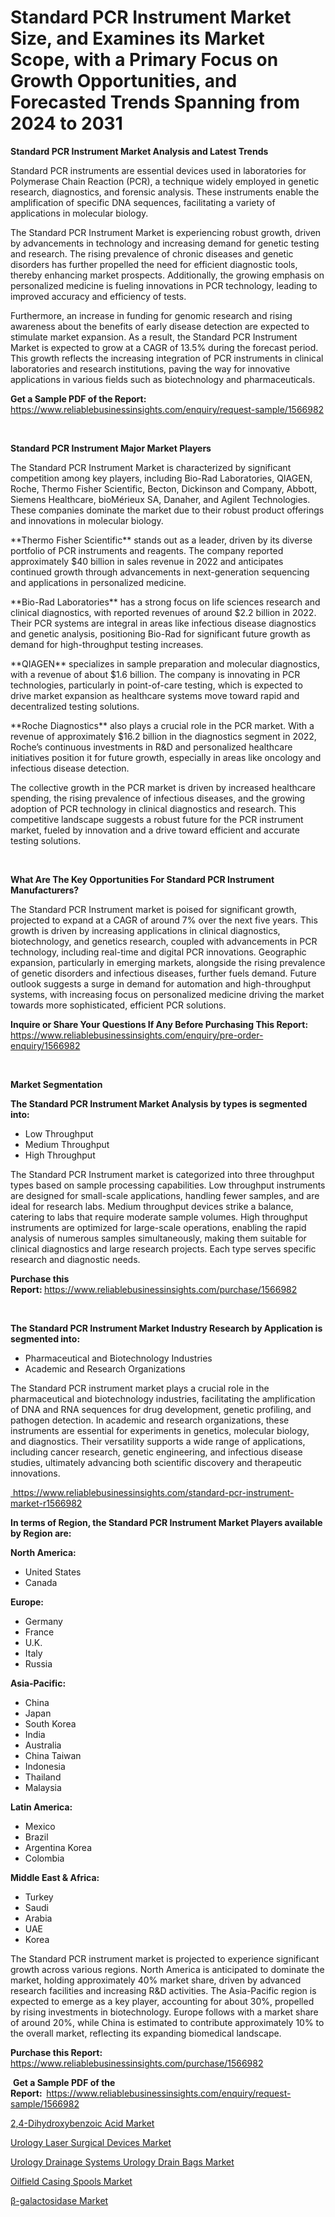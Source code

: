 <p><h1>Standard PCR Instrument Market Size, and Examines its Market Scope, with a Primary Focus on Growth Opportunities, and Forecasted Trends Spanning from 2024 to 2031</h1></p><p><strong>Standard PCR Instrument Market Analysis and Latest Trends</strong></p>
<p><p>Standard PCR instruments are essential devices used in laboratories for Polymerase Chain Reaction (PCR), a technique widely employed in genetic research, diagnostics, and forensic analysis. These instruments enable the amplification of specific DNA sequences, facilitating a variety of applications in molecular biology.</p><p>The Standard PCR Instrument Market is experiencing robust growth, driven by advancements in technology and increasing demand for genetic testing and research. The rising prevalence of chronic diseases and genetic disorders has further propelled the need for efficient diagnostic tools, thereby enhancing market prospects. Additionally, the growing emphasis on personalized medicine is fueling innovations in PCR technology, leading to improved accuracy and efficiency of tests.</p><p>Furthermore, an increase in funding for genomic research and rising awareness about the benefits of early disease detection are expected to stimulate market expansion. As a result, the Standard PCR Instrument Market is expected to grow at a CAGR of 13.5% during the forecast period. This growth reflects the increasing integration of PCR instruments in clinical laboratories and research institutions, paving the way for innovative applications in various fields such as biotechnology and pharmaceuticals.</p></p>
<p><strong>Get a Sample PDF of the Report:&nbsp;</strong> <a href="https://www.reliablebusinessinsights.com/enquiry/request-sample/1566982">https://www.reliablebusinessinsights.com/enquiry/request-sample/1566982</a></p>
<p>&nbsp;</p>
<p><strong>Standard PCR Instrument Major Market Players</strong></p>
<p><p>The Standard PCR Instrument Market is characterized by significant competition among key players, including Bio-Rad Laboratories, QIAGEN, Roche, Thermo Fisher Scientific, Becton, Dickinson and Company, Abbott, Siemens Healthcare, bioMérieux SA, Danaher, and Agilent Technologies. These companies dominate the market due to their robust product offerings and innovations in molecular biology.</p><p>**Thermo Fisher Scientific** stands out as a leader, driven by its diverse portfolio of PCR instruments and reagents. The company reported approximately $40 billion in sales revenue in 2022 and anticipates continued growth through advancements in next-generation sequencing and applications in personalized medicine.</p><p>**Bio-Rad Laboratories** has a strong focus on life sciences research and clinical diagnostics, with reported revenues of around $2.2 billion in 2022. Their PCR systems are integral in areas like infectious disease diagnostics and genetic analysis, positioning Bio-Rad for significant future growth as demand for high-throughput testing increases.</p><p>**QIAGEN** specializes in sample preparation and molecular diagnostics, with a revenue of about $1.6 billion. The company is innovating in PCR technologies, particularly in point-of-care testing, which is expected to drive market expansion as healthcare systems move toward rapid and decentralized testing solutions.</p><p>**Roche Diagnostics** also plays a crucial role in the PCR market. With a revenue of approximately $16.2 billion in the diagnostics segment in 2022, Roche’s continuous investments in R&D and personalized healthcare initiatives position it for future growth, especially in areas like oncology and infectious disease detection.</p><p>The collective growth in the PCR market is driven by increased healthcare spending, the rising prevalence of infectious diseases, and the growing adoption of PCR technology in clinical diagnostics and research. This competitive landscape suggests a robust future for the PCR instrument market, fueled by innovation and a drive toward efficient and accurate testing solutions.</p></p>
<p>&nbsp;</p>
<p><strong>What Are The Key Opportunities For Standard PCR Instrument Manufacturers?</strong></p>
<p><p>The Standard PCR Instrument market is poised for significant growth, projected to expand at a CAGR of around 7% over the next five years. This growth is driven by increasing applications in clinical diagnostics, biotechnology, and genetics research, coupled with advancements in PCR technology, including real-time and digital PCR innovations. Geographic expansion, particularly in emerging markets, alongside the rising prevalence of genetic disorders and infectious diseases, further fuels demand. Future outlook suggests a surge in demand for automation and high-throughput systems, with increasing focus on personalized medicine driving the market towards more sophisticated, efficient PCR solutions.</p></p>
<p><strong>Inquire or Share Your Questions If Any Before Purchasing This Report:</strong> <a href="https://www.reliablebusinessinsights.com/enquiry/pre-order-enquiry/1566982">https://www.reliablebusinessinsights.com/enquiry/pre-order-enquiry/1566982</a></p>
<p>&nbsp;</p>
<p><strong>Market Segmentation</strong></p>
<p><strong>The Standard PCR Instrument Market Analysis by types is segmented into:</strong></p>
<p><ul><li>Low Throughput</li><li>Medium Throughput</li><li>High Throughput</li></ul></p>
<p><p>The Standard PCR Instrument market is categorized into three throughput types based on sample processing capabilities. Low throughput instruments are designed for small-scale applications, handling fewer samples, and are ideal for research labs. Medium throughput devices strike a balance, catering to labs that require moderate sample volumes. High throughput instruments are optimized for large-scale operations, enabling the rapid analysis of numerous samples simultaneously, making them suitable for clinical diagnostics and large research projects. Each type serves specific research and diagnostic needs.</p></p>
<p><strong>Purchase this Report:&nbsp;</strong><a href="https://www.reliablebusinessinsights.com/purchase/1566982">https://www.reliablebusinessinsights.com/purchase/1566982</a></p>
<p>&nbsp;</p>
<p><strong>The Standard PCR Instrument Market Industry Research by Application is segmented into:</strong></p>
<p><ul><li>Pharmaceutical and Biotechnology Industries</li><li>Academic and Research Organizations</li></ul></p>
<p><p>The Standard PCR instrument market plays a crucial role in the pharmaceutical and biotechnology industries, facilitating the amplification of DNA and RNA sequences for drug development, genetic profiling, and pathogen detection. In academic and research organizations, these instruments are essential for experiments in genetics, molecular biology, and diagnostics. Their versatility supports a wide range of applications, including cancer research, genetic engineering, and infectious disease studies, ultimately advancing both scientific discovery and therapeutic innovations.</p></p>
<p><a href="https://www.reliablebusinessinsights.com/standard-pcr-instrument-market-r1566982">&nbsp;https://www.reliablebusinessinsights.com/standard-pcr-instrument-market-r1566982</a></p>
<p><strong>In terms of Region, the Standard PCR Instrument Market Players available by Region are:</strong></p>
<p>
    <p> <strong> North America: </strong>
        <ul>
            <li>United States</li>
            <li>Canada</li>
        </ul>
        </p> 
    <p> <strong> Europe: </strong>
        <ul>
            <li>Germany</li>
            <li>France</li>
            <li>U.K.</li>
            <li>Italy</li>
            <li>Russia</li>
        </ul>
        </p> 
    <p> <strong> Asia-Pacific: </strong>
        <ul>
            <li>China</li>
            <li>Japan</li>
            <li>South Korea</li>
            <li>India</li>
            <li>Australia</li>
            <li>China Taiwan</li>
            <li>Indonesia</li>
            <li>Thailand</li>
            <li>Malaysia</li>
        </ul>
        </p> 
    <p> <strong> Latin America: </strong>
        <ul>
            <li>Mexico</li>
            <li>Brazil</li>
            <li>Argentina Korea</li>
            <li>Colombia</li>
        </ul>
        </p> 
    <p> <strong> Middle East & Africa: </strong>
        <ul>
            <li>Turkey</li>
            <li>Saudi</li>
            <li>Arabia</li>
            <li>UAE</li>
            <li>Korea</li>
        </ul>
    </p>
    </p>
<p><p>The Standard PCR instrument market is projected to experience significant growth across various regions. North America is anticipated to dominate the market, holding approximately 40% market share, driven by advanced research facilities and increasing R&D activities. The Asia-Pacific region is expected to emerge as a key player, accounting for about 30%, propelled by rising investments in biotechnology. Europe follows with a market share of around 20%, while China is estimated to contribute approximately 10% to the overall market, reflecting its expanding biomedical landscape.</p></p>
<p><strong>Purchase this Report: </strong><a href="https://www.reliablebusinessinsights.com/purchase/1566982">https://www.reliablebusinessinsights.com/purchase/1566982</a></p>
<p>&nbsp;<strong>Get a Sample PDF of the Report:&nbsp;&nbsp;</strong><a href="https://www.reliablebusinessinsights.com/enquiry/request-sample/1566982">https://www.reliablebusinessinsights.com/enquiry/request-sample/1566982</a></p>
<p><strong></strong></p>
<p><p><a href="https://medium.com/@jaydawisoky2014/booming-2-4-dihydroxybenzoic-acid-market-sector-market-analysis-and-growth-projections-till-2031-dfb4016af13b">2,4-Dihydroxybenzoic Acid Market</a></p><p><a href="https://www.linkedin.com/pulse/urology-laser-surgical-devices-market-trends-strategic-ltqhe?trackingId=ISkW%2BXEHQCOIjv15t2pl2Q%3D%3D">Urology Laser Surgical Devices Market</a></p><p><a href="https://github.com/MoonZANDRA/Market-Research-Report-List-1/blob/main/urology-drainage-systems-urology-drain-bags-market.md">Urology Drainage Systems Urology Drain Bags Market</a></p><p><a href="https://www.linkedin.com/pulse/global-oilfield-casing-spools-market-size-share-analysis-product-nollf?trackingId=gGtzl5LIRt%2BgUOGYxv%2BO5A%3D%3D">Oilfield Casing Spools Market</a></p><p><a href="https://issuu.com/reportprime-2/docs/b-galactosidase-market-size-2030.pp_8b30349bfb1777">β-galactosidase Market</a></p></p>